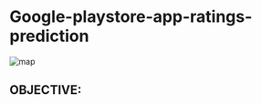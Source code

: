 # Google-playstore-app-ratings-prediction














![map](https://github.com/venkatesh2309/Google-playstore-app-ratings-prediction/tree/main/mapimg/map2.png)




















## OBJECTIVE:
